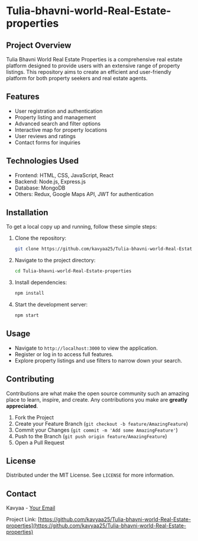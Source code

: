 # Tulia-bhavni-world-Real-Estate-properties

## Project Overview
Tulia Bhavni World Real Estate Properties is a comprehensive real estate platform designed to provide users with an extensive range of property listings. This repository aims to create an efficient and user-friendly platform for both property seekers and real estate agents.

## Features
- User registration and authentication
- Property listing and management
- Advanced search and filter options
- Interactive map for property locations
- User reviews and ratings
- Contact forms for inquiries

## Technologies Used
- Frontend: HTML, CSS, JavaScript, React
- Backend: Node.js, Express.js
- Database: MongoDB
- Others: Redux, Google Maps API, JWT for authentication

## Installation
To get a local copy up and running, follow these simple steps:

1. Clone the repository:
    ```sh
    git clone https://github.com/kavyaa25/Tulia-bhavni-world-Real-Estate-properties.git
    ```
2. Navigate to the project directory:
    ```sh
    cd Tulia-bhavni-world-Real-Estate-properties
    ```
3. Install dependencies:
    ```sh
    npm install
    ```
4. Start the development server:
    ```sh
    npm start
    ```

## Usage
- Navigate to `http://localhost:3000` to view the application.
- Register or log in to access full features.
- Explore property listings and use filters to narrow down your search.

## Contributing
Contributions are what make the open source community such an amazing place to learn, inspire, and create. Any contributions you make are **greatly appreciated**.

1. Fork the Project
2. Create your Feature Branch (`git checkout -b feature/AmazingFeature`)
3. Commit your Changes (`git commit -m 'Add some AmazingFeature'`)
4. Push to the Branch (`git push origin feature/AmazingFeature`)
5. Open a Pull Request

## License
Distributed under the MIT License. See `LICENSE` for more information.

## Contact
Kavyaa - [Your Email](mailto:your-email@example.com)

Project Link: [https://github.com/kavyaa25/Tulia-bhavni-world-Real-Estate-properties](https://github.com/kavyaa25/Tulia-bhavni-world-Real-Estate-properties)
